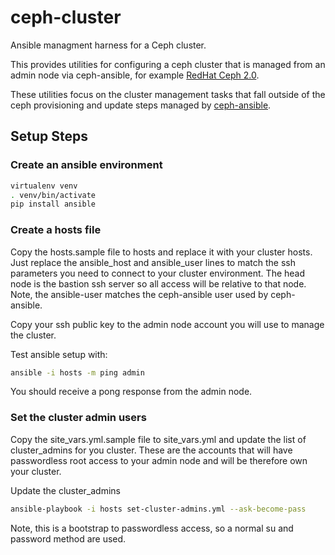 # ceph-cluster
Ansible managment harness for a Ceph cluster.

This provides utilities for configuring a ceph cluster that is managed from an
admin node via ceph-ansible, for example [RedHat Ceph 2.0](https://access.redhat.com/products/red-hat-ceph-storage).

These utilities focus on the cluster management tasks that fall outside of the
ceph provisioning and update steps managed by [ceph-ansible](ceph/ceph-ansible).

## Setup Steps

### Create an ansible environment
```sh
virtualenv venv
. venv/bin/activate
pip install ansible
```

### Create a hosts file
Copy the hosts.sample file to hosts and replace it with your cluster hosts.
Just replace the ansible_host and ansible_user lines to match the ssh parameters
you need to connect to your cluster environment.  The head
node is the bastion ssh server so all access will be relative to that node.
Note, the ansible-user matches the ceph-ansible user used by ceph-ansible.

Copy your ssh public key to the admin node account you will use to manage the
cluster.

Test ansible setup with:
```sh
ansible -i hosts -m ping admin
```

You should receive a pong response from the admin node.

### Set the cluster admin users

Copy the site_vars.yml.sample file to site_vars.yml and update the list of
cluster_admins for you cluster.  These are the accounts that will have
passwordless root access to your admin node and will be therefore own your cluster.

Update the cluster_admins
```sh
ansible-playbook -i hosts set-cluster-admins.yml --ask-become-pass
```

Note, this is a bootstrap to passwordless access, so a normal su and password method
are used.
